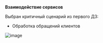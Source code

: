 **Взаимодействие сервисов**

Выбран критичный сценарий из первого ДЗ:
- Обработка обращений клиентов

![image](https://github.com/Crumade/otus_soft_arch/assets/130229058/526827bc-5458-4250-90a3-2afc1a32a7da)


